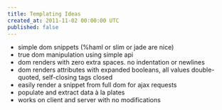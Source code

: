 ```yaml
---
title: Templating Ideas
created_at: 2011-11-02 00:00:00 UTC
published: false
---
```


* simple dom snippets (%haml or slim or jade are nice)
* true dom manipulation using simple api
* dom renders with zero extra spaces. no indentation or newlines
* dom renders attributes with expanded booleans, all values double-quoted, self-closing tags closed
* easily render a snippet from full dom for ajax requests
* populate and extract data à la plates
* works on client and server with no modifications
